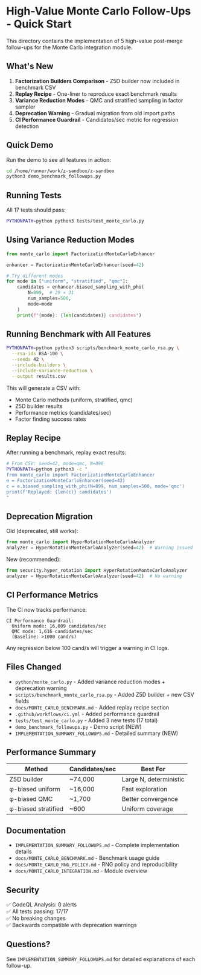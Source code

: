 # High-Value Monte Carlo Follow-Ups - Quick Start

This directory contains the implementation of 5 high-value post-merge follow-ups for the Monte Carlo integration module.

## What's New

1. **Factorization Builders Comparison** - Z5D builder now included in benchmark CSV
2. **Replay Recipe** - One-liner to reproduce exact benchmark results
3. **Variance Reduction Modes** - QMC and stratified sampling in factor sampler
4. **Deprecation Warning** - Gradual migration from old import paths
5. **CI Performance Guardrail** - Candidates/sec metric for regression detection

## Quick Demo

Run the demo to see all features in action:

```bash
cd /home/runner/work/z-sandbox/z-sandbox
python3 demo_benchmark_followups.py
```

## Running Tests

All 17 tests should pass:

```bash
PYTHONPATH=python python3 tests/test_monte_carlo.py
```

## Using Variance Reduction Modes

```python
from monte_carlo import FactorizationMonteCarloEnhancer

enhancer = FactorizationMonteCarloEnhancer(seed=42)

# Try different modes
for mode in ["uniform", "stratified", "qmc"]:
    candidates = enhancer.biased_sampling_with_phi(
        N=899,  # 29 × 31
        num_samples=500,
        mode=mode
    )
    print(f"{mode}: {len(candidates)} candidates")
```

## Running Benchmark with All Features

```bash
PYTHONPATH=python python3 scripts/benchmark_monte_carlo_rsa.py \
  --rsa-ids RSA-100 \
  --seeds 42 \
  --include-builders \
  --include-variance-reduction \
  --output results.csv
```

This will generate a CSV with:
- Monte Carlo methods (uniform, stratified, qmc)
- Z5D builder results
- Performance metrics (candidates/sec)
- Factor finding success rates

## Replay Recipe

After running a benchmark, replay exact results:

```bash
# From CSV: seed=42, mode=qmc, N=899
PYTHONPATH=python python3 -c "
from monte_carlo import FactorizationMonteCarloEnhancer
e = FactorizationMonteCarloEnhancer(seed=42)
c = e.biased_sampling_with_phi(N=899, num_samples=500, mode='qmc')
print(f'Replayed: {len(c)} candidates')
"
```

## Deprecation Migration

Old (deprecated, still works):
```python
from monte_carlo import HyperRotationMonteCarloAnalyzer
analyzer = HyperRotationMonteCarloAnalyzer(seed=42)  # Warning issued
```

New (recommended):
```python
from security.hyper_rotation import HyperRotationMonteCarloAnalyzer
analyzer = HyperRotationMonteCarloAnalyzer(seed=42)  # No warning
```

## CI Performance Metrics

The CI now tracks performance:

```
CI Performance Guardrail:
  Uniform mode: 16,009 candidates/sec
  QMC mode: 1,616 candidates/sec
  (Baseline: >1000 cand/s)
```

Any regression below 100 cand/s will trigger a warning in CI logs.

## Files Changed

- `python/monte_carlo.py` - Added variance reduction modes + deprecation warning
- `scripts/benchmark_monte_carlo_rsa.py` - Added Z5D builder + new CSV fields
- `docs/MONTE_CARLO_BENCHMARK.md` - Added replay recipe section
- `.github/workflows/ci.yml` - Added performance guardrail
- `tests/test_monte_carlo.py` - Added 3 new tests (17 total)
- `demo_benchmark_followups.py` - Demo script (NEW)
- `IMPLEMENTATION_SUMMARY_FOLLOWUPS.md` - Detailed summary (NEW)

## Performance Summary

| Method | Candidates/sec | Best For |
|--------|---------------|----------|
| Z5D builder | ~74,000 | Large N, deterministic |
| φ-biased uniform | ~16,000 | Fast exploration |
| φ-biased QMC | ~1,700 | Better convergence |
| φ-biased stratified | ~600 | Uniform coverage |

## Documentation

- `IMPLEMENTATION_SUMMARY_FOLLOWUPS.md` - Complete implementation details
- `docs/MONTE_CARLO_BENCHMARK.md` - Benchmark usage guide
- `docs/MONTE_CARLO_RNG_POLICY.md` - RNG policy and reproducibility
- `docs/MONTE_CARLO_INTEGRATION.md` - Module overview

## Security

✅ CodeQL Analysis: 0 alerts  
✅ All tests passing: 17/17  
✅ No breaking changes  
✅ Backwards compatible with deprecation warnings  

## Questions?

See `IMPLEMENTATION_SUMMARY_FOLLOWUPS.md` for detailed explanations of each follow-up.
